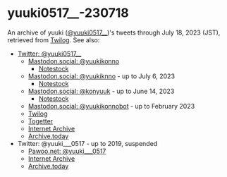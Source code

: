 # yuuki0517__-230718

An archive of yuuki ([@yuuki0517__](https://twitter.com/yuuki0517__))'s tweets
through July 18, 2023 (JST), retrieved from
[Twilog](https://twilog.togetter.com/yuuki0517__).  See also:

* [Twitter: @yuuki0517__](https://twitter.com/yuuki0517__)
    * [Mastodon.social: @yuukikonno](https://mastodon.social/@yuukikonno)
        * [Notestock](https://notestock.osa-p.net/@yuukikonno@mastodon.social/view)
    * [Mastodon.social: @yuukiknno](https://mastodon.social/@yuukiknno) - up to July 6, 2023
        * [Notestock](https://notestock.osa-p.net/@yuukiknno@mastodon.social/view)
    * [Mastodon.social: @konyuuk](https://mastodon.social/@konyuuk) - up to June 14, 2023
        * [Notestock](https://notestock.osa-p.net/@konyuuk@mastodon.social/view)
    * [Mastodon.social: @yuukikonnobot](https://mastodon.social/@yuukikonnobot) - up to February 2023
    * [Twilog](https://twilog.togetter.com/yuuki0517__)
    * [Togetter](https://togetter.com/li/2144709)
    * [Internet Archive](https://web.archive.org/web/*/https://twitter.com/yuuki0517__/status*)
    * [Archive.today](https://archive.is/https://twitter.com/yuuki0517__/*)
* Twitter: @yuuki___0517 - up to 2019, suspended
    * [Pawoo.net: @yuuki___0517](https://pawoo.net/@yuuki___0517)
    * [Internet Archive](https://web.archive.org/web/*/https://twitter.com/yuuki___0517/status*)
    * [Archive.today](https://archive.is/https://twitter.com/yuuki___0517/*)
